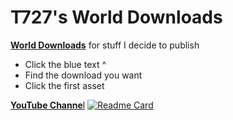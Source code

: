 # T727's World Downloads
[**World Downloads**](https://github.com/T-727/T727-WDL/releases) for stuff I decide to publish
- Click the blue text ^
- Find the download you want
- Click the first asset

[**YouTube Channe**l](https://www.youtube.com/channel/UCqWN59-FWvGqIlawe-I57iA)
[![Readme Card](https://github-readme-stats.vercel.app/api/pin/?username=T-727&repo=T727-WDL)](https://github.com/T-727/T727-WDL)
